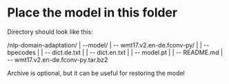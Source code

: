 # Place the model in this folder
Directory should look like this:

/nlp-domain-adaptation/
| --model/
    | -- wmt17.v2.en-de.fconv-py/
    |  | -- bpecodes
    |  | -- dict.de.txt
    |  | -- dict.en.txt
    |  | -- model.pt
    |  | -- README.md
    | -- wmt17.v2.en-de.fconv-py.tar.bz2

Archive is optional, but it can be useful for restoring the model
